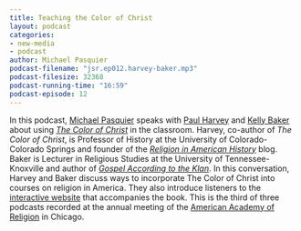 ```yaml
---
title: Teaching the Color of Christ
layout: podcast
categories:
- new-media
- podcast
author: Michael Pasquier
podcast-filename: "jsr.ep012.harvey-baker.mp3"
podcast-filesize: 32368
podcast-running-time: "16:59"
podcast-episode: 12
---
```


In this podcast, [Michael Pasquier][] speaks with [Paul Harvey][] and [Kelly Baker][] about using *[The Color of Christ][]* in the classroom.  Harvey, co-author of *The Color of Christ*, is Professor of History at the University of Colorado-Colorado Springs and founder of the *[Religion in American History][]* blog. Baker is Lecturer in Religious Studies at the University of Tennessee-Knoxville and author of *[Gospel According to the Klan][]*. In this conversation, Harvey and Baker discuss ways to incorporate The Color of Christ into courses on religion in America.  They also introduce listeners to the [interactive website][] that accompanies the book. This is the third of three podcasts recorded at the annual meeting of the [American Academy of Religion][] in Chicago.

  [Michael Pasquier]: http://uiswcmsweb.prod.lsu.edu/hss/prs/People/Religious%20Studies%20Faculty/item41175.html
  [Paul Harvey]: http://www.uccs.edu/~history/people/paul-harvey.html
  [Kelly Baker]: http://www.kellyjbaker.com/
  [The Color of Christ]: http://uncpress.unc.edu/books/T-8436.html
  [Religion in American History]: http://usreligion.blogspot.com/
  [Gospel According to the Klan]: http://www.kansaspress.ku.edu/bakgos.html
  [interactive website]: http://colorofchrist.com/
  [American Academy of Religion]: http://aarweb.org/
